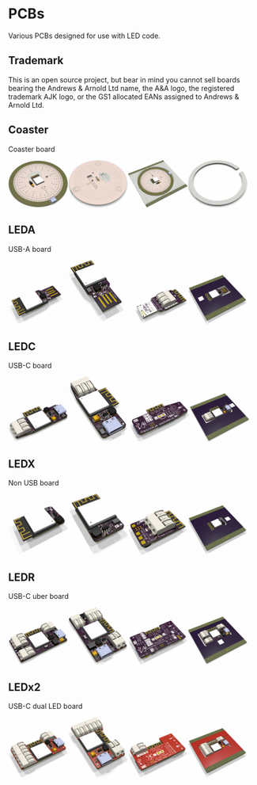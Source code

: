# PCBs

Various PCBs designed for use with LED code.

## Trademark

This is an open source project, but bear in mind you cannot sell boards bearing the Andrews & Arnold Ltd name, the A&A logo, the registered trademark AJK logo, or the GS1 allocated EANs assigned to Andrews & Arnold Ltd.

## Coaster

Coaster board

<img width=24% src=Coaster2/Coaster-90.png><img width=24% src=Coaster2/Coaster-bottom.png><img width=24% src=Coaster2/Coaster-panel.png><img width=24% src=Coaster2/Spacer.png>

## LEDA

USB-A board

<img width=24% src=LEDA/LED.png><img width=24% src=LEDA/LED-90.png><img width=24% src=LEDA/LED-bottom.png><img width=24% src=LEDA/LED-panel.png>

## LEDC

USB-C board

<img width=24% src=LEDC/LED.png><img width=24% src=LEDC/LED-90.png> <img width=24% src=LEDC/LED-bottom.png><img width=24% src=LEDC/LED-panel.png>

## LEDX

Non USB board

<img width=24% src=LEDX/LED.png><img width=24% src=LEDX/LED-90.png><img width=24% src=LEDX/LED-bottom.png><img width=24% src=LEDX/LED-panel.png>

## LEDR

USB-C uber board

<img width=24% src=LEDR/LED.png><img width=24% src=LEDR/LED-90.png><img width=24% src=LEDR/LED-bottom.png><img width=24% src=LEDR/LED-panel.png>

## LEDx2

USB-C dual LED board

<img width=24% src=LEDx2/LED.png><img width=24% src=LEDx2/LED-90.png><img width=24% src=LEDx2/LED-bottom.png><img width=24% src=LEDx2/LED-panel.png>

